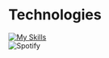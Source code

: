# Technologies
[![My Skills](https://skillicons.dev/icons?i=js,html,css,idea,java,php,vscode,mongodb,github,eclipse,arduino,nodejs)](https://skillicons.dev) <br>
![Spotify](https://img.shields.io/badge/Spotify-1ED760?style=for-the-badge&logo=spotify&logoColor=white)

<!--
**Achellx/Achellx** is a ✨ _special_ ✨ repository because its `README.md` (this file) appears on your GitHub profile.

Here are some ideas to get you started:

- 🔭 I’m currently working on ...
- 🌱 I’m currently learning ...
- 👯 I’m looking to collaborate on ...
- 🤔 I’m looking for help with ...
- 💬 Ask me about ...
- 📫 How to reach me: ...
- 😄 Pronouns: ...
- ⚡ Fun fact: ...
-->
